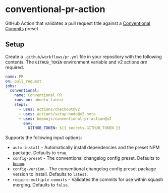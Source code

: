 # conventional-pr-action

GitHub Action that validates a pull request title against a
[Conventional Commits](https://www.conventionalcommits.org) preset.

## Setup

Create a `.github/workflows/pr.yml` file in your repository with the following contents. The
`GITHUB_TOKEN` environment variable and v2 actions _are_ required.

```yaml
name: PR
on: pull_request
jobs:
  conventional:
    name: Conventional PR
    runs-on: ubuntu-latest
    steps:
      - uses: actions/checkout@v2
      - uses: actions/setup-node@v2-beta
      - uses: beemojs/conventional-pr-action@v2
        env:
          GITHUB_TOKEN: ${{ secrets.GITHUB_TOKEN }}
```

Supports the following input options:

- `auto-install` - Automatically install dependencies and the preset NPM package. Defaults to
  `true`.
- `config-preset` - The conventional changelog config preset. Defaults to
  [`beemo`](https://github.com/beemojs/conventional-changelog-beemo).
- `config-version` - The conventional changelog config preset package version to install. Defaults
  to `latest`.
- `require-multiple-commits` - Validates the commits for use within squash merging. Defaults to
  `false`.
